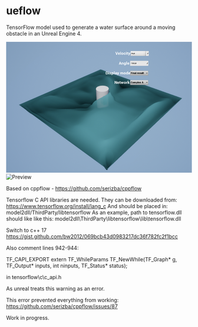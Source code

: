 # ueflow
TensorFlow model used to generate a water surface around a moving obstacle in an Unreal Engine 4.

![Preview](examples/prev.jpg)
![Preview](examples/preview2.gif)

Based on cppflow - https://github.com/serizba/cppflow


Tensorflow C API libraries are needed. They can be downloaded from:
https://www.tensorflow.org/install/lang_c
And should be placed in:
model2dll/ThirdParty/libtensorflow
As an example, path to tensorflow.dll should like like this:
model2dll\ThirdParty\libtensorflow\lib\tensorflow.dll

Switch to c++ 17
https://gist.github.com/bw2012/069bcb43d0983217dc36f782fc2f1bcc

Also comment lines 942-944:

TF_CAPI_EXPORT extern TF_WhileParams TF_NewWhile(TF_Graph* g, TF_Output* inputs,
                                                 int ninputs,
                                                 TF_Status* status);

in 
tensorflow\c\c_api.h

As unreal treats this warning as an error.

This error prevented everything from working:
https://github.com/serizba/cppflow/issues/87

Work in progress.
